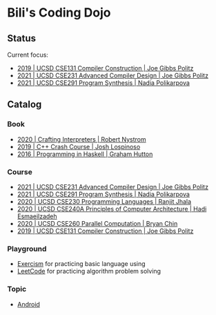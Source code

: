 # Bili's Coding Dojo

## Status

Current focus:
- [2019 | UCSD CSE131 Compiler Construction | Joe Gibbs Politz](course/2019-ucsd-cse131)
- [2021 | UCSD CSE231 Advanced Compiler Design | Joe Gibbs Politz](course/2021-ucsd-cse231)
- [2021 | UCSD CSE291 Program Synthesis | Nadia Polikarpova](course/2021-ucsd-cse291_nadia)

## Catalog

### Book
- [2020 | Crafting Interpreters | Robert Nystrom](book/craftinginterpreters)
- [2019 | C++ Crash Course | Josh Lospinoso](book/ccc)
- [2016 | Programming in Haskell | Graham Hutton](book/pih)

### Course
- [2021 | UCSD CSE231 Advanced Compiler Design | Joe Gibbs Politz](course/2021-ucsd-cse231)
- [2021 | UCSD CSE291 Program Synthesis | Nadia Polikarpova](course/2021-ucsd-cse291_nadia)
- [2020 | UCSD CSE230 Programming Languages | Ranjit Jhala](course/2020-ucsd-cse230)
- [2020 | UCSD CSE240A Principles of Computer Architecture | Hadi Esmaeilzadeh](course/2020-ucsd-cse240a)
- [2020 | UCSD CSE260 Parallel Computation | Bryan Chin](course/2020-ucsd-cse260)
- [2019 | UCSD CSE131 Compiler Construction | Joe Gibbs Politz](course/2019-ucsd-cse131)

### Playground
- [Exercism](playground/exercism) for practicing basic language using
- [LeetCode](playground/leetcode) for practicing algorithm problem solving

### Topic
- [Android](https://github.com/qobilidop/dojo-android)
